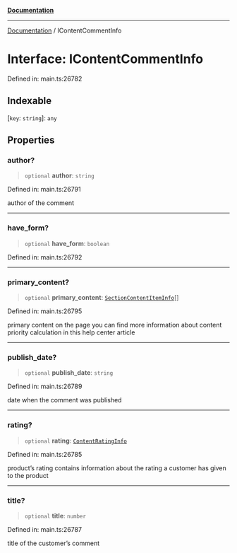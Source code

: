 [**Documentation**](../README.md)

***

[Documentation](../README.md) / IContentCommentInfo

# Interface: IContentCommentInfo

Defined in: main.ts:26782

## Indexable

\[`key`: `string`\]: `any`

## Properties

### author?

> `optional` **author**: `string`

Defined in: main.ts:26791

author of the comment

***

### have\_form?

> `optional` **have\_form**: `boolean`

Defined in: main.ts:26792

***

### primary\_content?

> `optional` **primary\_content**: [`SectionContentItemInfo`](../classes/SectionContentItemInfo.md)[]

Defined in: main.ts:26795

primary content on the page
you can find more information about content priority calculation in this help center article

***

### publish\_date?

> `optional` **publish\_date**: `string`

Defined in: main.ts:26789

date when the comment was published

***

### rating?

> `optional` **rating**: [`ContentRatingInfo`](../classes/ContentRatingInfo.md)

Defined in: main.ts:26785

product’s rating
contains information about the rating a customer has given to the product

***

### title?

> `optional` **title**: `number`

Defined in: main.ts:26787

title of the customer’s comment
